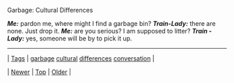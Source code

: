 <!--
title: Garbage
date: 2020-06-28T15:27:00.380Z
tags: garbage, cultural, differences, conversation
-->


Garbage: Cultural Differences

***Me:*** pardon me, where might I find a garbage bin? ***Train-Lady:*** there are none. Just drop it. ***Me:*** are you serious? I am supposed to litter? ***Train -Lady:*** yes, someone will be by to pick it up.

<!--BOTTOM-POST-NAVIGATION-->
---

| [Tags](tags.md) | [garbage](tag-garbage.md) [cultural](tag-cultural.md) [differences](tag-differences.md) [conversation](tag-conversation.md) |

| [Newer](96383690524.md) | [Top](index.md) | [Older](96463826229.md) |